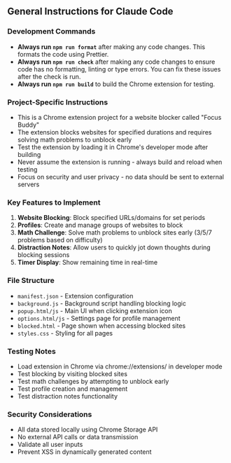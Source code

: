## General Instructions for Claude Code

### Development Commands

- **Always run `npm run format`** after making any code changes. This formats the code using Prettier.
- **Always run `npm run check`** after making any code changes to ensure code has no formatting, linting or type errors. You can fix these issues after the check is run.
- **Always run `npm run build`** to build the Chrome extension for testing.

### Project-Specific Instructions

- This is a Chrome extension project for a website blocker called "Focus Buddy"
- The extension blocks websites for specified durations and requires solving math problems to unblock early
- Test the extension by loading it in Chrome's developer mode after building
- Never assume the extension is running - always build and reload when testing
- Focus on security and user privacy - no data should be sent to external servers

### Key Features to Implement

1. **Website Blocking**: Block specified URLs/domains for set periods
2. **Profiles**: Create and manage groups of websites to block
3. **Math Challenge**: Solve math problems to unblock sites early (3/5/7 problems based on difficulty)
4. **Distraction Notes**: Allow users to quickly jot down thoughts during blocking sessions
5. **Timer Display**: Show remaining time in real-time

### File Structure

- `manifest.json` - Extension configuration
- `background.js` - Background script handling blocking logic
- `popup.html/js` - Main UI when clicking extension icon
- `options.html/js` - Settings page for profile management
- `blocked.html` - Page shown when accessing blocked sites
- `styles.css` - Styling for all pages

### Testing Notes

- Load extension in Chrome via chrome://extensions/ in developer mode
- Test blocking by visiting blocked sites
- Test math challenges by attempting to unblock early
- Test profile creation and management
- Test distraction notes functionality

### Security Considerations

- All data stored locally using Chrome Storage API
- No external API calls or data transmission
- Validate all user inputs
- Prevent XSS in dynamically generated content
